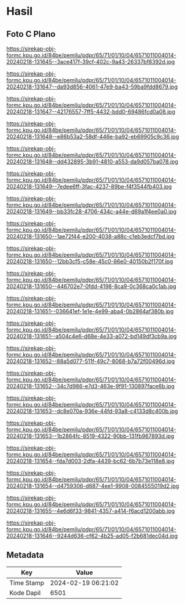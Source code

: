 # Hasil

## Foto C Plano

https://sirekap-obj-formc.kpu.go.id/84be/pemilu/pdpr/65/71/01/10/04/6571011004014-20240218-131645--3ace417f-39cf-402c-9a43-26337bf8392d.jpg

https://sirekap-obj-formc.kpu.go.id/84be/pemilu/pdpr/65/71/01/10/04/6571011004014-20240218-131647--da93d856-4061-47e9-ba43-59ba9fdd8679.jpg

https://sirekap-obj-formc.kpu.go.id/84be/pemilu/pdpr/65/71/01/10/04/6571011004014-20240218-131647--42176557-7ff5-4432-bdd0-69486fcd0a08.jpg

https://sirekap-obj-formc.kpu.go.id/84be/pemilu/pdpr/65/71/01/10/04/6571011004014-20240218-131648--e86b53a2-58df-446e-ba92-eb69905c9c36.jpg

https://sirekap-obj-formc.kpu.go.id/84be/pemilu/pdpr/65/71/01/10/04/6571011004014-20240218-131648--dd432895-3b91-4810-a553-da9d057ba078.jpg

https://sirekap-obj-formc.kpu.go.id/84be/pemilu/pdpr/65/71/01/10/04/6571011004014-20240218-131649--7edee6ff-3fac-4237-89be-f4f3544fb403.jpg

https://sirekap-obj-formc.kpu.go.id/84be/pemilu/pdpr/65/71/01/10/04/6571011004014-20240218-131649--bb33fc28-4706-434c-a44e-d69a1f4ee0a0.jpg

https://sirekap-obj-formc.kpu.go.id/84be/pemilu/pdpr/65/71/01/10/04/6571011004014-20240218-131650--1ae72f44-e200-4038-a88c-c1eb3edcf7bd.jpg

https://sirekap-obj-formc.kpu.go.id/84be/pemilu/pdpr/65/71/01/10/04/6571011004014-20240218-131650--12bb3cf5-c58e-45c0-86e0-40150b2f170f.jpg

https://sirekap-obj-formc.kpu.go.id/84be/pemilu/pdpr/65/71/01/10/04/6571011004014-20240218-131650--446702e7-0fdd-4198-8ca9-0c368ca0c1ab.jpg

https://sirekap-obj-formc.kpu.go.id/84be/pemilu/pdpr/65/71/01/10/04/6571011004014-20240218-131651--036641ef-1e1e-4e99-aba4-0b2864af380b.jpg

https://sirekap-obj-formc.kpu.go.id/84be/pemilu/pdpr/65/71/01/10/04/6571011004014-20240218-131651--a504c4e6-d68e-4e33-a072-bd149df3cb9a.jpg

https://sirekap-obj-formc.kpu.go.id/84be/pemilu/pdpr/65/71/01/10/04/6571011004014-20240218-131652--88a5d077-511f-49c7-8068-b7a72f00496d.jpg

https://sirekap-obj-formc.kpu.go.id/84be/pemilu/pdpr/65/71/01/10/04/6571011004014-20240218-131652--34c7d986-e7d3-463e-9f91-130897face6b.jpg

https://sirekap-obj-formc.kpu.go.id/84be/pemilu/pdpr/65/71/01/10/04/6571011004014-20240218-131653--dc8e070a-936e-44fd-93a8-c4133d8c400b.jpg

https://sirekap-obj-formc.kpu.go.id/84be/pemilu/pdpr/65/71/01/10/04/6571011004014-20240218-131653--1b2864fc-8519-4322-90bb-131fb967893d.jpg

https://sirekap-obj-formc.kpu.go.id/84be/pemilu/pdpr/65/71/01/10/04/6571011004014-20240218-131654--fda7d003-2dfa-4439-bc62-6b7b73e118e8.jpg

https://sirekap-obj-formc.kpu.go.id/84be/pemilu/pdpr/65/71/01/10/04/6571011004014-20240218-131654--d4759306-d687-4ee1-9908-0084555019d2.jpg

https://sirekap-obj-formc.kpu.go.id/84be/pemilu/pdpr/65/71/01/10/04/6571011004014-20240218-131655--4e6d6f33-9841-4357-a414-f6acd1200abb.jpg

https://sirekap-obj-formc.kpu.go.id/84be/pemilu/pdpr/65/71/01/10/04/6571011004014-20240218-131646--9244d636-cf62-4b25-ad05-f2b681dec04d.jpg


## Metadata

| Key        | Value               |
| ---------- | ------------------- |
| Time Stamp | 2024-02-19 06:21:02 |
| Kode Dapil | 6501                |



